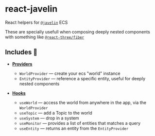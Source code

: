 # react-javelin

React helpers for [`@javelin`](https://github.com/3mcd/javelin) ECS

These are specially usefull when composing deeply nested components with something like [`@react-three/fiber`](https://github.com/pmndrs/react-three-fiber)

## Includes 🔋

- [**Providers**](./src/providers)

  - `WorldProvider` &mdash; create your ecs "world" instance
  - `EntityProvider` &mdash; reference a specific entity, useful for deeply nested components

- [**Hooks**](./src/hooks)
  - `useWorld` &mdash; access the world from anywhere in the app, via the `WorldProvider`
  - `useTopic` &mdash; add a Topic to the world
  - `useSystem` &mdash; drop in a system
  - `useMonitor` &mdash; provides a list of entities that matches a query
  - `useEntity` &mdash; returns an entity from the `EntityProvider`
